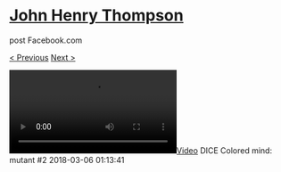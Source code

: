# [John Henry Thompson](../README.md)
post Facebook.com

[< Previous](2018-03-06-2.md) [Next >](2018-03-06-4.md)

[![](../media/2018-03-06/DICE-Colored-mind-mutant-2.mp4)](../README.md)
DICE Colored mind: mutant #2
2018-03-06 01:13:41
